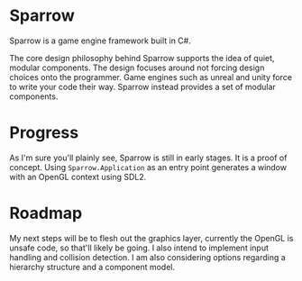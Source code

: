 # Sparrow
Sparrow is a game engine framework built in C#.

The core design philosophy behind Sparrow supports the idea of quiet, modular components.
The design focuses around not forcing design choices onto the programmer.
Game engines such as unreal and unity force to write your code their way.
Sparrow instead provides a set of modular components.

# Progress
As I'm sure you'll plainly see, Sparrow is still in early stages.
It is a proof of concept.
Using `Sparrow.Application` as an entry point generates a window with an OpenGL context using SDL2.

# Roadmap

My next steps will be to flesh out the graphics layer, currently the OpenGL is unsafe code, so that'll likely be going.
I also intend to implement input handling and collision detection.
I am also considering options regarding a hierarchy structure and a component model.